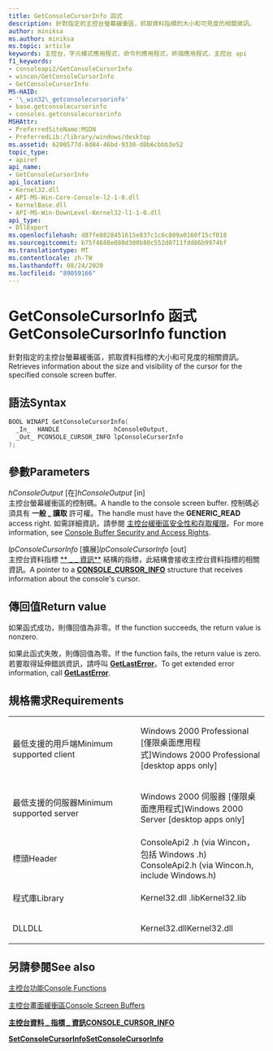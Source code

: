 ```yaml
---
title: GetConsoleCursorInfo 函式
description: 針對指定的主控台螢幕緩衝區，抓取資料指標的大小和可見度的相關資訊。
author: miniksa
ms.author: miniksa
ms.topic: article
keywords: 主控台，字元模式應用程式，命令列應用程式，終端應用程式，主控台 api
f1_keywords:
- consoleapi2/GetConsoleCursorInfo
- wincon/GetConsoleCursorInfo
- GetConsoleCursorInfo
MS-HAID:
- '\_win32\_getconsolecursorinfo'
- base.getconsolecursorinfo
- consoles.getconsolecursorinfo
MSHAttr:
- PreferredSiteName:MSDN
- PreferredLib:/library/windows/desktop
ms.assetid: 6200577d-8d84-46bd-9330-d0b6cbbb3e52
topic_type:
- apiref
api_name:
- GetConsoleCursorInfo
api_location:
- Kernel32.dll
- API-MS-Win-Core-Console-l2-1-0.dll
- KernelBase.dll
- API-MS-Win-DownLevel-Kernel32-l1-1-0.dll
api_type:
- DllExport
ms.openlocfilehash: d87fe0828451615e837c1c6c809a0160f15cf018
ms.sourcegitcommit: b75f4688e080d300b80c552d0711fdd86b9974bf
ms.translationtype: MT
ms.contentlocale: zh-TW
ms.lasthandoff: 08/24/2020
ms.locfileid: "89059166"
---
```

# <a name="getconsolecursorinfo-function"></a><span data-ttu-id="e7a92-104">GetConsoleCursorInfo 函式</span><span class="sxs-lookup"><span data-stu-id="e7a92-104">GetConsoleCursorInfo function</span></span>


<span data-ttu-id="e7a92-105">針對指定的主控台螢幕緩衝區，抓取資料指標的大小和可見度的相關資訊。</span><span class="sxs-lookup"><span data-stu-id="e7a92-105">Retrieves information about the size and visibility of the cursor for the specified console screen buffer.</span></span>

<a name="syntax"></a><span data-ttu-id="e7a92-106">語法</span><span class="sxs-lookup"><span data-stu-id="e7a92-106">Syntax</span></span>
------

```C
BOOL WINAPI GetConsoleCursorInfo(
  _In_  HANDLE               hConsoleOutput,
  _Out_ PCONSOLE_CURSOR_INFO lpConsoleCursorInfo
);
```

<a name="parameters"></a><span data-ttu-id="e7a92-107">參數</span><span class="sxs-lookup"><span data-stu-id="e7a92-107">Parameters</span></span>
----------

<span data-ttu-id="e7a92-108">*hConsoleOutput* \[在\]</span><span class="sxs-lookup"><span data-stu-id="e7a92-108">*hConsoleOutput* \[in\]</span></span>  
<span data-ttu-id="e7a92-109">主控台螢幕緩衝區的控制碼。</span><span class="sxs-lookup"><span data-stu-id="e7a92-109">A handle to the console screen buffer.</span></span> <span data-ttu-id="e7a92-110">控制碼必須具有 **一般 \_ 讀取** 許可權。</span><span class="sxs-lookup"><span data-stu-id="e7a92-110">The handle must have the **GENERIC\_READ** access right.</span></span> <span data-ttu-id="e7a92-111">如需詳細資訊，請參閱 [主控台緩衝區安全性和存取權限](console-buffer-security-and-access-rights.md)。</span><span class="sxs-lookup"><span data-stu-id="e7a92-111">For more information, see [Console Buffer Security and Access Rights](console-buffer-security-and-access-rights.md).</span></span>

<span data-ttu-id="e7a92-112">*lpConsoleCursorInfo* \[擴展\]</span><span class="sxs-lookup"><span data-stu-id="e7a92-112">*lpConsoleCursorInfo* \[out\]</span></span>  
<span data-ttu-id="e7a92-113">主控台資料指標 [\*\* \_ \_ 資訊\*\*](console-cursor-info-str.md) 結構的指標，此結構會接收主控台資料指標的相關資訊。</span><span class="sxs-lookup"><span data-stu-id="e7a92-113">A pointer to a [**CONSOLE\_CURSOR\_INFO**](console-cursor-info-str.md) structure that receives information about the console's cursor.</span></span>

<a name="return-value"></a><span data-ttu-id="e7a92-114">傳回值</span><span class="sxs-lookup"><span data-stu-id="e7a92-114">Return value</span></span>
------------

<span data-ttu-id="e7a92-115">如果函式成功，則傳回值為非零。</span><span class="sxs-lookup"><span data-stu-id="e7a92-115">If the function succeeds, the return value is nonzero.</span></span>

<span data-ttu-id="e7a92-116">如果此函式失敗，則傳回值為零。</span><span class="sxs-lookup"><span data-stu-id="e7a92-116">If the function fails, the return value is zero.</span></span> <span data-ttu-id="e7a92-117">若要取得延伸錯誤資訊，請呼叫 [**GetLastError**](https://msdn.microsoft.com/library/windows/desktop/ms679360)。</span><span class="sxs-lookup"><span data-stu-id="e7a92-117">To get extended error information, call [**GetLastError**](https://msdn.microsoft.com/library/windows/desktop/ms679360).</span></span>

<a name="requirements"></a><span data-ttu-id="e7a92-118">規格需求</span><span class="sxs-lookup"><span data-stu-id="e7a92-118">Requirements</span></span>
------------

<table>
<colgroup>
<col width="50%" />
<col width="50%" />
</colgroup>
<tbody>
<tr class="odd">
<td><p><span data-ttu-id="e7a92-119">最低支援的用戶端</span><span class="sxs-lookup"><span data-stu-id="e7a92-119">Minimum supported client</span></span></p></td>
<td><p><span data-ttu-id="e7a92-120">Windows 2000 Professional [僅限桌面應用程式]</span><span class="sxs-lookup"><span data-stu-id="e7a92-120">Windows 2000 Professional [desktop apps only]</span></span></p></td>
</tr>
<tr class="even">
<td><p><span data-ttu-id="e7a92-121">最低支援的伺服器</span><span class="sxs-lookup"><span data-stu-id="e7a92-121">Minimum supported server</span></span></p></td>
<td><p><span data-ttu-id="e7a92-122">Windows 2000 伺服器 [僅限桌面應用程式]</span><span class="sxs-lookup"><span data-stu-id="e7a92-122">Windows 2000 Server [desktop apps only]</span></span></p></td>
</tr>
<tr class="odd">
<td><p><span data-ttu-id="e7a92-123">標頭</span><span class="sxs-lookup"><span data-stu-id="e7a92-123">Header</span></span></p></td>
<td><span data-ttu-id="e7a92-124">ConsoleApi2 .h (via Wincon，包括 Windows .h) </span><span class="sxs-lookup"><span data-stu-id="e7a92-124">ConsoleApi2.h (via Wincon.h, include Windows.h)</span></span></td>
</tr>
<tr class="even">
<td><p><span data-ttu-id="e7a92-125">程式庫</span><span class="sxs-lookup"><span data-stu-id="e7a92-125">Library</span></span></p></td>
<td><span data-ttu-id="e7a92-126">Kernel32.dll .lib</span><span class="sxs-lookup"><span data-stu-id="e7a92-126">Kernel32.lib</span></span></td>
</tr>
<tr class="odd">
<td><p><span data-ttu-id="e7a92-127">DLL</span><span class="sxs-lookup"><span data-stu-id="e7a92-127">DLL</span></span></p></td>
<td><span data-ttu-id="e7a92-128">Kernel32.dll</span><span class="sxs-lookup"><span data-stu-id="e7a92-128">Kernel32.dll</span></span></td>
</tr>
<tr class="even">
</tr>
<tr class="odd">
</tr>
<tr class="even">
</tr>
</tbody>
</table>

## <a name="span-idsee_alsospansee-also"></a><span data-ttu-id="e7a92-129"><span id="see_also"></span>另請參閱</span><span class="sxs-lookup"><span data-stu-id="e7a92-129"><span id="see_also"></span>See also</span></span>


[<span data-ttu-id="e7a92-130">主控台功能</span><span class="sxs-lookup"><span data-stu-id="e7a92-130">Console Functions</span></span>](console-functions.md)

[<span data-ttu-id="e7a92-131">主控台畫面緩衝區</span><span class="sxs-lookup"><span data-stu-id="e7a92-131">Console Screen Buffers</span></span>](console-screen-buffers.md)

[<span data-ttu-id="e7a92-132">**主控台資料 \_ 指標 \_ 資訊**</span><span class="sxs-lookup"><span data-stu-id="e7a92-132">**CONSOLE\_CURSOR\_INFO**</span></span>](console-cursor-info-str.md)

[<span data-ttu-id="e7a92-133">**SetConsoleCursorInfo**</span><span class="sxs-lookup"><span data-stu-id="e7a92-133">**SetConsoleCursorInfo**</span></span>](setconsolecursorinfo.md)

 

 




